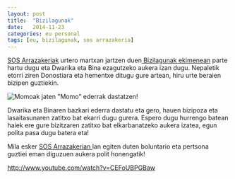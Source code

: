 ```yaml
---
layout: post
title:  "Bizilagunak"
date:   2014-11-23
categories: eu personal
tags: [eu, bizilagunak, sos arrazakeria]
---
```

<a title="SOS Arrazakeria" href="http://www.mugak.eu/eu/" target="_blank">SOS Arrazakeriak</a> urtero martxan jartzen duen<a title="Bizilagunak" href="http://www.mugak.eu/acciones/derechos-sociales/gipuzkoa-solidaria/gipuzkoa-solidarioa-v-2014" target="_blank"> Bizilagunak ekimenean</a> parte hartu dugu eta Dwarika eta Bina ezagutzeko aukera izan dugu. Nepaletik etorri ziren Donostiara eta hementxe ditugu gure artean, hiru urte beraien bizipen guztiekin.

![Momoak jaten](https://izaroblog.files.wordpress.com/2014/11/dscn0735.jpg)
"Momo" ederrak dastatzen!


Dwarika eta Binaren bazkari ederra dastatu eta gero, hauen bizipoza eta lasaitasunaren zatitxo bat ekarri dugu gurera. Espero dugu hurrengo batean haiek ere gure bizitzaren zatitxo bat elkarbanatzeko aukera izatea, egun polita pasa dugu batera eta!

Mila esker <a title="SOS Arrazakeria" href="www.mugak.eu" target="_blank">SOS Arrazakerian </a>lan egiten duten boluntario eta pertsona guztiei eman diguzuen aukera polit honengatik!


http://www.youtube.com/watch?v=CEFoUBPGBaw

